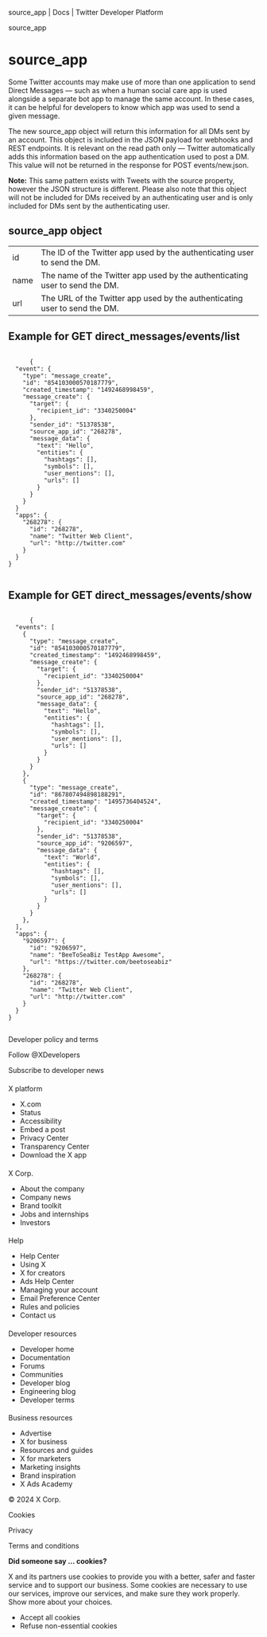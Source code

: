 



source\_app | Docs | Twitter Developer Platform 





































































































source\_app



source\_app
===========


Some Twitter accounts may make use of more than one application to send Direct Messages — such as when a human social care app is used alongside a separate bot app to manage the same account. In these cases, it can be helpful for developers to know which app was used to send a given message.


The new source\_app object will return this information for all DMs sent by an account. This object is included in the JSON payload for webhooks and REST endpoints. It is relevant on the read path only — Twitter automatically adds this information based on the app authentication used to post a DM. This value will not be returned in the response for POST events/new.json.


**Note:** This same pattern exists with Tweets with the source property, however the JSON structure is different. Please also note that this object will not be included for DMs received by an authenticating user and is only included for DMs sent by the authenticating user.


source\_app object
------------------




|  |  |
| --- | --- |
| id | The ID of the Twitter app used by the authenticating user to send the DM. |
| name | The name of the Twitter app used by the authenticating user to send the DM. |
| url | The URL of the Twitter app used by the authenticating user to send the DM. |


Example for GET direct\_messages/events/list
--------------------------------------------












```

      {
  "event": {
    "type": "message_create",
    "id": "854103000570187779",
    "created_timestamp": "1492468998459",
    "message_create": {
      "target": {
        "recipient_id": "3340250004"
      },
      "sender_id": "51378538",
      "source_app_id": "268278",
      "message_data": {
        "text": "Hello",
        "entities": {
          "hashtags": [],
          "symbols": [],
          "user_mentions": [],
          "urls": []
        }
      }
    }
  }
  "apps": {
    "268278": {
      "id": "268278",
      "name": "Twitter Web Client",
      "url": "http://twitter.com"
    }
  }
}
    
```






Example for GET direct\_messages/events/show
--------------------------------------------












```

      {
  "events": [
    {
      "type": "message_create",
      "id": "854103000570187779",
      "created_timestamp": "1492468998459",
      "message_create": {
        "target": {
          "recipient_id": "3340250004"
        },
        "sender_id": "51378538",
        "source_app_id": "268278",
        "message_data": {
          "text": "Hello",
          "entities": {
            "hashtags": [],
            "symbols": [],
            "user_mentions": [],
            "urls": []
          }
        }
      }
    },
    {
      "type": "message_create",
      "id": "867807494898188291",
      "created_timestamp": "1495736404524",
      "message_create": {
        "target": {
          "recipient_id": "3340250004"
        },
        "sender_id": "51378538",
        "source_app_id": "9206597",
        "message_data": {
          "text": "World",
          "entities": {
            "hashtags": [],
            "symbols": [],
            "user_mentions": [],
            "urls": []
          }
        }
      }
    },
  ],
  "apps": {
    "9206597": {
      "id": "9206597",
      "name": "BeeToSeaBiz TestApp Awesome",
      "url": "https://twitter.com/beetoseabiz"
    },
    "268278": {
      "id": "268278",
      "name": "Twitter Web Client",
      "url": "http://twitter.com"
    }
  }
}
    
```



















Developer policy and terms


Follow @XDevelopers


Subscribe to developer news












#### 
 X platform


* X.com
* Status
* Accessibility
* Embed a post
* Privacy Center
* Transparency Center
* Download the X app




#### 
 X Corp.


* About the company
* Company news
* Brand toolkit
* Jobs and internships
* Investors




#### 
 Help


* Help Center
* Using X
* X for creators
* Ads Help Center
* Managing your account
* Email Preference Center
* Rules and policies
* Contact us




#### 
 Developer resources


* Developer home
* Documentation
* Forums
* Communities
* Developer blog
* Engineering blog
* Developer terms




#### 
 Business resources


* Advertise
* X for business
* Resources and guides
* X for marketers
* Marketing insights
* Brand inspiration
* X Ads Academy









 © 2024 X Corp.
 


Cookies


Privacy


Terms and conditions






















**Did someone say … cookies?**  
  


 X and its partners use cookies to provide you with a better, safer and
 faster service and to support our business. Some cookies are necessary to use
 our services, improve our services, and make sure they work properly.
 Show more about your choices.


 




* Accept all cookies
* Refuse non-essential cookies















